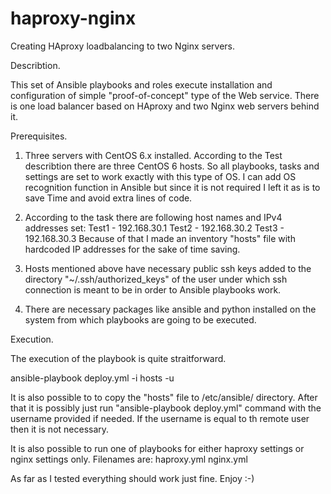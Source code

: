 # haproxy-nginx
Creating HAproxy loadbalancing to two Nginx servers.

Describtion. 

This set of Ansible playbooks and roles execute installation and configuration of simple "proof-of-concept" type of the Web service. There is one load balancer based on HAproxy and two Nginx web servers behind it.

Prerequisites.

1. Three servers with CentOS 6.x installed.
According to the Test describtion there are three CentOS 6 hosts. So all playbooks, tasks and settings are set to work exactly with this type of OS. I can add OS recognition function in Ansible but since it is not required I left it as is to save Time and avoid extra lines of code.

2. According to the task there are following host names and IPv4 addresses set:
Test1 - 192.168.30.1
Test2 - 192.168.30.2
Test3 - 192.168.30.3
Because of that I made an inventory "hosts" file with hardcoded IP addresses for the sake of time saving.

3. Hosts mentioned above have necessary public ssh keys added to the directory "~/.ssh/authorized_keys" of the user under which ssh connection is meant to be in order to Ansible playbooks work.

4. There are necessary packages like ansible and python installed on the system from which playbooks are going to be executed.


Execution.

The execution of the playbook is quite straitforward.

ansible-playbook deploy.yml -i hosts -u <USERNAME>

It is also possible to to copy the "hosts" file to /etc/ansible/ directory. After that it is possibly just run
"ansible-playbook deploy.yml" command with the username provided if needed.
If the username is equal to th remote user then it is not necessary.

It is also possible to run one of playbooks for either haproxy settings or nginx settings only. Filenames are:
haproxy.yml
nginx.yml


As far as I tested everything should work just fine.
Enjoy :-)
